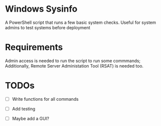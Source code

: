 # Windows Sysinfo

A PowerShell script that runs a few basic system checks.
Useful for system admins to test systems before deployment

# Requirements

Admin access is needed to run the script to run some commmands; Additionally, Remote Server Administation Tool (RSAT) is needed too.

 
# TODOs

- [ ] Write functions for all commands  

- [ ] Add testing

- [ ] Maybe add a GUI?
